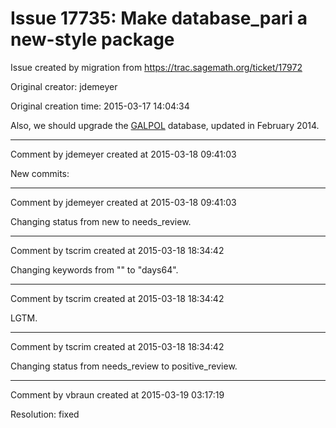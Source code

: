 # Issue 17735: Make database_pari a new-style package

Issue created by migration from https://trac.sagemath.org/ticket/17972

Original creator: jdemeyer

Original creation time: 2015-03-17 14:04:34

Also, we should upgrade the [GALPOL](http://pari.math.u-bordeaux.fr/galpol/) database, updated in February 2014.


---

Comment by jdemeyer created at 2015-03-18 09:41:03

New commits:


---

Comment by jdemeyer created at 2015-03-18 09:41:03

Changing status from new to needs_review.


---

Comment by tscrim created at 2015-03-18 18:34:42

Changing keywords from "" to "days64".


---

Comment by tscrim created at 2015-03-18 18:34:42

LGTM.


---

Comment by tscrim created at 2015-03-18 18:34:42

Changing status from needs_review to positive_review.


---

Comment by vbraun created at 2015-03-19 03:17:19

Resolution: fixed
